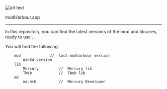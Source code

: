 ﻿![alt text](https://github.com/carles9000/carles9000.github.io/blob/main/images/mini-modharbour.png)

modHarbour.app
<hr>

In this repository, you can find the latest versions of the mod and libraries, ready to use ... 

You will find the following


		mod				//	last modharbour version 					
			Win64 version
		lib			
			Mercury			//	Mercury lib
			TWeb			//	TWeb lib
		md
		    md.hrb			//	Mercury Developer
			
